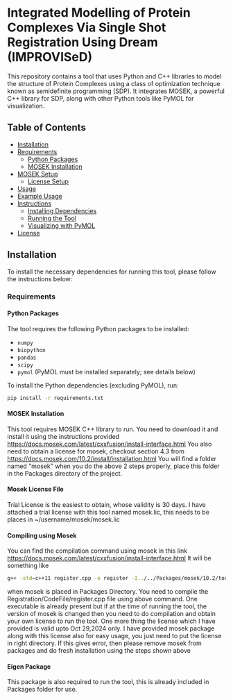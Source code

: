 # Integrated Modelling of Protein Complexes Via Single Shot Registration Using Dream (IMPROVISeD)

This repository contains a tool that uses Python and C++ libraries to model the structure of Protein Complexes using a class of optimization technique known as semidefinite programming (SDP). It integrates MOSEK, a powerful C++ library for SDP, along with other Python tools like PyMOL for visualization.

## Table of Contents

- [Installation](#installation)
- [Requirements](#requirements)
  - [Python Packages](#python-packages)
  - [MOSEK Installation](#mosek-installation)
- [MOSEK Setup](#mosek-setup)
  - [License Setup](#license-setup)
- [Usage](#usage)
- [Example Usage](#example-usage)
- [Instructions](#instructions)
  - [Installing Dependencies](#installing-dependencies)
  - [Running the Tool](#running-the-tool)
  - [Visualizing with PyMOL](#visualizing-with-pymol)
- [License](#license)

## Installation

To install the necessary dependencies for running this tool, please follow the instructions below:


### Requirements

#### Python Packages

The tool requires the following Python packages to be installed:

- `numpy`
- `biopython`
- `pandas`
- `scipy`
- `pymol` (PyMOL must be installed separately; see details below)

To install the Python dependencies (excluding PyMOL), run:

```sh
pip install -r requirements.txt
```

#### MOSEK Installation
This tool requires MOSEK C++ library to run. You need to download it and install it using the instructions provided https://docs.mosek.com/latest/cxxfusion/install-interface.html
You also need to obtain a license for mosek, checkout section 4.3 from https://docs.mosek.com/10.2/install/installation.html
You will find a folder named "mosek" when you do the above 2 steps properly, place this folder in the Packages directory of the project.

#### Mosek License File
Trial License is the easiest to obtain, whose validity is 30 days. I have attached a trial license with this tool named mosek.lic, this needs to be places in ~/username/mosek/mosek.lic 

#### Compiling using Mosek
You can find the compilation command using mosek in this link https://docs.mosek.com/latest/cxxfusion/install-interface.html 
It will be something like 
```sh
g++ -std=c++11 register.cpp -o register -I../../Packages/mosek/10.2/tools/platform/linux64x86/h -L../../Packages/mosek/10.2/tools/platform/linux64x86/bin -Wl,-rpath-link,../../Packages/mosek/10.2/tools/platform/linux64x86/bin -Wl,-rpath=../../Packages/mosek/10.2/tools/platform/linux64x86/bin -lmosek64 -lfusion64
```
when mosek is placed in Packages Directory. You need to compile the Registration/CodeFile/register.cpp file using above command. One executable is already present but if at the time of running the tool, the version of mosek is changed then you need to do compilation and obtain your own license to run the tool. 
One more thing the license which I have provided is valid upto Oct 29,2024 only. I have provided mosek package along with this license also for easy usage, you just need to put the license in right directory. If this gives error, then please remove mosek from packages and do fresh installation using the steps shown above

#### Eigen Package
This package is also required to run the tool, this is already included in Packages folder for use.